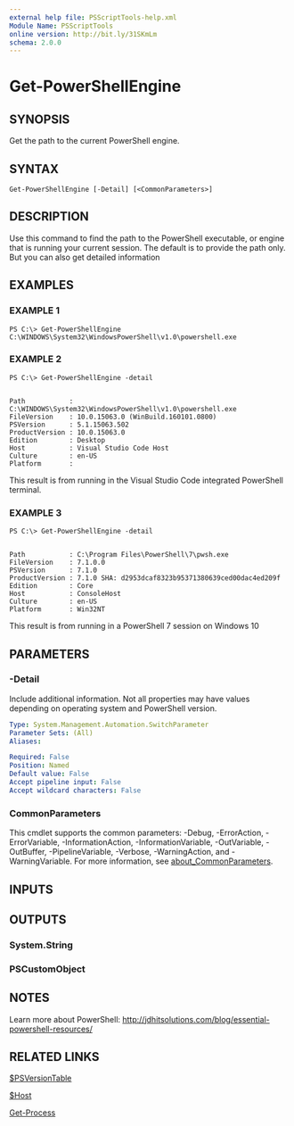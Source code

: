 ```yaml
---
external help file: PSScriptTools-help.xml
Module Name: PSScriptTools
online version: http://bit.ly/31SKmLm
schema: 2.0.0
---
```


# Get-PowerShellEngine

## SYNOPSIS
Get the path to the current PowerShell engine.

## SYNTAX

```
Get-PowerShellEngine [-Detail] [<CommonParameters>]
```

## DESCRIPTION
Use this command to find the path to the PowerShell executable, or engine that is running your current session.
The default is to provide the path only.
But you can also get detailed information

## EXAMPLES

### EXAMPLE 1
```
PS C:\> Get-PowerShellEngine
C:\WINDOWS\System32\WindowsPowerShell\v1.0\powershell.exe
```

### EXAMPLE 2
```
PS C:\> Get-PowerShellEngine -detail


Path           : C:\WINDOWS\System32\WindowsPowerShell\v1.0\powershell.exe
FileVersion    : 10.0.15063.0 (WinBuild.160101.0800)
PSVersion      : 5.1.15063.502
ProductVersion : 10.0.15063.0
Edition        : Desktop
Host           : Visual Studio Code Host
Culture        : en-US
Platform       :
```

This result is from running in the Visual Studio Code integrated PowerShell terminal.

### EXAMPLE 3
```
PS C:\> Get-PowerShellEngine -detail


Path           : C:\Program Files\PowerShell\7\pwsh.exe
FileVersion    : 7.1.0.0
PSVersion      : 7.1.0
ProductVersion : 7.1.0 SHA: d2953dcaf8323b95371380639ced00dac4ed209f
Edition        : Core
Host           : ConsoleHost
Culture        : en-US
Platform       : Win32NT
```

This result is from running in a PowerShell 7 session on Windows 10

## PARAMETERS

### -Detail
Include additional information.
Not all properties may have values depending on operating system and PowerShell version.

```yaml
Type: System.Management.Automation.SwitchParameter
Parameter Sets: (All)
Aliases:

Required: False
Position: Named
Default value: False
Accept pipeline input: False
Accept wildcard characters: False
```

### CommonParameters
This cmdlet supports the common parameters: -Debug, -ErrorAction, -ErrorVariable, -InformationAction, -InformationVariable, -OutVariable, -OutBuffer, -PipelineVariable, -Verbose, -WarningAction, and -WarningVariable. For more information, see [about_CommonParameters](http://go.microsoft.com/fwlink/?LinkID=113216).

## INPUTS

## OUTPUTS

### System.String
### PSCustomObject
## NOTES
Learn more about PowerShell: http://jdhitsolutions.com/blog/essential-powershell-resources/

## RELATED LINKS

[$PSVersionTable]()

[$Host]()

[Get-Process]()

